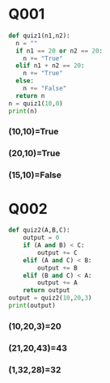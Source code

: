# Q001

```.py
def quiz1(n1,n2):
  n = ""
  if n1 == 20 or n2 == 20:
    n += "True"
  elif n1 + n2 == 20:
    n += "True"
  else:
    n += "False"
  return n
n = quiz1(10,0)
print(n)
```
### (10,10)=True
### (20,10)=True
### (15,10)=False 

# Q002

```.py
def quiz2(A,B,C):
    output = 0
    if (A and B) < C:
        output += C
    elif (A and C) < B:
        output += B
    elif (B and C) < A:
        output += A
    return output
output = quiz2(10,20,3)
print(output)
```
### (10,20,3)=20
### (21,20,43)=43
### (1,32,28)=32

